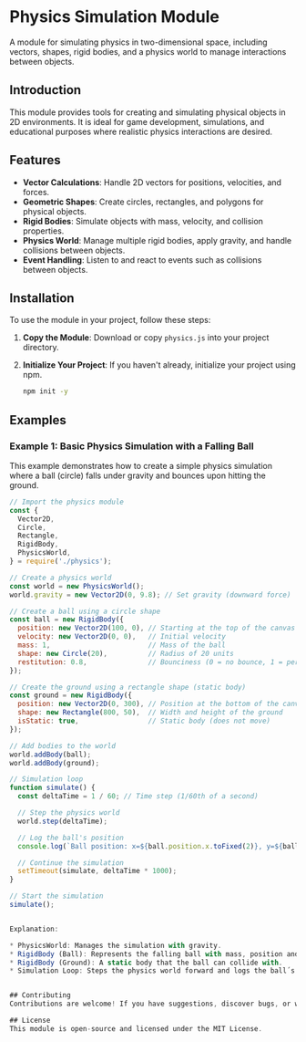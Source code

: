 # Physics Simulation Module

A module for simulating physics in two-dimensional space, including vectors, shapes, rigid bodies, and a physics world to manage interactions between objects.

## Introduction

This module provides tools for creating and simulating physical objects in 2D environments. It is ideal for game development, simulations, and educational purposes where realistic physics interactions are desired.

## Features

- **Vector Calculations**: Handle 2D vectors for positions, velocities, and forces.
- **Geometric Shapes**: Create circles, rectangles, and polygons for physical objects.
- **Rigid Bodies**: Simulate objects with mass, velocity, and collision properties.
- **Physics World**: Manage multiple rigid bodies, apply gravity, and handle collisions between objects.
- **Event Handling**: Listen to and react to events such as collisions between objects.

## Installation

To use the module in your project, follow these steps:

1. **Copy the Module**: Download or copy `physics.js` into your project directory.

2. **Initialize Your Project**: If you haven't already, initialize your project using npm.

   ```bash
   npm init -y


## Examples

### Example 1: Basic Physics Simulation with a Falling Ball

This example demonstrates how to create a simple physics simulation where a ball (circle) falls under gravity and bounces upon hitting the ground.

```javascript
// Import the physics module
const {
  Vector2D,
  Circle,
  Rectangle,
  RigidBody,
  PhysicsWorld,
} = require('./physics');

// Create a physics world
const world = new PhysicsWorld();
world.gravity = new Vector2D(0, 9.8); // Set gravity (downward force)

// Create a ball using a circle shape
const ball = new RigidBody({
  position: new Vector2D(100, 0), // Starting at the top of the canvas
  velocity: new Vector2D(0, 0),   // Initial velocity
  mass: 1,                        // Mass of the ball
  shape: new Circle(20),          // Radius of 20 units
  restitution: 0.8,               // Bounciness (0 = no bounce, 1 = perfect bounce)
});

// Create the ground using a rectangle shape (static body)
const ground = new RigidBody({
  position: new Vector2D(0, 300), // Position at the bottom of the canvas
  shape: new Rectangle(800, 50),  // Width and height of the ground
  isStatic: true,                 // Static body (does not move)
});

// Add bodies to the world
world.addBody(ball);
world.addBody(ground);

// Simulation loop
function simulate() {
  const deltaTime = 1 / 60; // Time step (1/60th of a second)

  // Step the physics world
  world.step(deltaTime);

  // Log the ball's position
  console.log(`Ball position: x=${ball.position.x.toFixed(2)}, y=${ball.position.y.toFixed(2)}`);

  // Continue the simulation
  setTimeout(simulate, deltaTime * 1000);
}

// Start the simulation
simulate();


Explanation: 

* PhysicsWorld: Manages the simulation with gravity.
* RigidBody (Ball): Represents the falling ball with mass, position and restitution for bouncing.
* RigidBody (Ground): A static body that the ball can collide with.
* Simulation Loop: Steps the physics world forward and logs the ball´s position.


## Contributing
Contributions are welcome! If you have suggestions, discover bugs, or wish to improve the module, please create a pull request or open an issue in the project's repository.

## License
This module is open-source and licensed under the MIT License.

